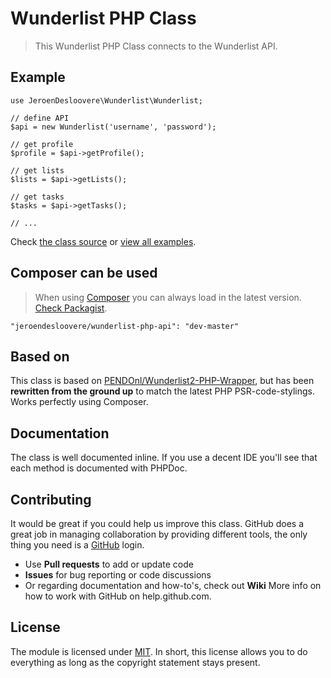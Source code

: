 # Wunderlist PHP Class

> This Wunderlist PHP Class connects to the Wunderlist API.

## Example

```
use JeroenDesloovere\Wunderlist\Wunderlist;

// define API
$api = new Wunderlist('username', 'password');

// get profile
$profile = $api->getProfile();

// get lists
$lists = $api->getLists();

// get tasks
$tasks = $api->getTasks();

// ...
```
Check [the class source](/src/Wunderlist.php) or [view all examples](/examples/example.php).

## Composer can be used

> When using [Composer](https://getcomposer.org) you can always load in the latest version. [Check Packagist](https://packagist.org/packages/jeroendesloovere/wunderlist-php-api).

```
"jeroendesloovere/wunderlist-php-api": "dev-master"
```

## Based on

This class is based on [PENDOnl/Wunderlist2-PHP-Wrapper](https://github.com/PENDOnl/Wunderlist2-PHP-Wrapper), but has been **rewritten from the ground up** to match the latest PHP PSR-code-stylings. Works perfectly using Composer.

## Documentation

The class is well documented inline. If you use a decent IDE you'll see that each method is documented with PHPDoc.

## Contributing

It would be great if you could help us improve this class. GitHub does a great job in managing collaboration by providing different tools, the only thing you need is a [GitHub](http://github.com) login.

* Use **Pull requests** to add or update code
* **Issues** for bug reporting or code discussions
* Or regarding documentation and how-to's, check out **Wiki**
More info on how to work with GitHub on help.github.com.

## License

The module is licensed under [MIT](./LICENSE.md). In short, this license allows you to do everything as long as the copyright statement stays present.